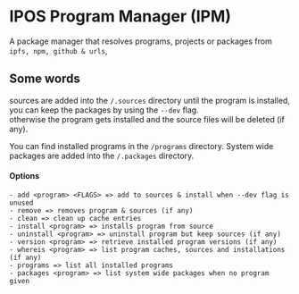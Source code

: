 # IPOS Program Manager (IPM)
A package manager that resolves programs, projects or packages from `ipfs, npm, github & urls`,<br>


## Some words
sources are added into the `/.sources` directory until the program is installed,
you can keep the packages by using the `--dev` flag.<br>
otherwise the program gets installed and the source files will be deleted (if any).

You can find installed programs in the `/programs` directory.
System wide packages are added into the `/.packages` directory.

#### Options
```
- add <program> <FLAGS> => add to sources & install when --dev flag is unused
- remove => removes program & sources (if any)
- clean => clean up cache entries
- install <program> => installs program from source
- uninstall <program> => uninstall program but keep sources (if any)
- version <program> => retrieve installed program versions (if any)
- whereis <program> => list program caches, sources and installations (if any)
- programs => list all installed programs
- packages <program> => list system wide packages when no program given
```
